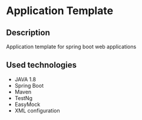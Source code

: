 # Application Template
## Description
Application template for spring boot web applications
## Used technologies
- JAVA 1.8
- Spring Boot
- Maven
- TestNg
- EasyMock
- XML configuration
